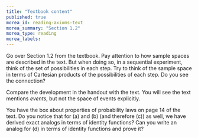 ```yaml
---
title: "Textbook content"
published: true
morea_id: reading-axioms-text
morea_summary: "Section 1.2"
morea_type: reading
morea_labels:
---
```


Go over Section 1.2 from the textbook. Pay attention to how sample
spaces are described in the text. But when doing so, in a sequential
experiment, think of the set of possibilities in each step. Try to
think of the sample space in terms of Cartesian products of the
possibilities of each step. Do you see the connection?

Compare the development in the handout with the text. You will see
the text mentions _events_, but not the space of events explicitly. 

You have the box about properties of probability laws on page 14 of
the text.  Do you notice that for (a) and (b) (and therefore (c)) as
well, we have derived exact analogs in terms of identity functions?
Can you write an analog for (d) in terms of identity functions and
prove it?
